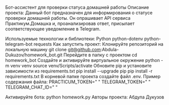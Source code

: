 Бот-ассистент для проверки статуса домашней работы
Описание проекта:
Данный бот предназначен для информирования о статусе проверки домашней работы. Он опрашивает API сервиса Практикум.Домашка и, проанализировав ответ, присылает соответствующее уведомление в Telegram.

Используемые технологии и библиотеки:
Python
python-dotenv
python-telegram-bot
requests
Как запустить проект:
Клонируйте репозиторий на локальную машину
git clone git@github.com:Abdula-Dukuzov/homework_bot.git
Перейдите в папку с проектом
cd homework_bot
Создайте и активируйте виртуальное окружение
python -m venv venv
source venv/Scripts/activate
Обновите pip и установите зависимости из requirements.txt
pip install --upgrade pip
pip install -r requirements.txt
В корневой папке проекта создайте файл .env. Пример содержания файла:
PRACTICUM_TOKEN=" "
TELEGRAM_TOKEN=" "
TELEGRAM_CHAT_ID=" "

Активируйте бота:
python homework.py
Авторы проекта:
Абдула Дукузов
